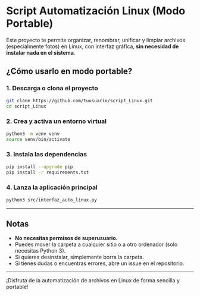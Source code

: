 # Script Automatización Linux (Modo Portable)

Este proyecto te permite organizar, renombrar, unificar y limpiar archivos (especialmente fotos) en Linux, con interfaz gráfica, **sin necesidad de instalar nada en el sistema**.

## ¿Cómo usarlo en modo portable?

### 1. Descarga o clona el proyecto

```bash
git clone https://github.com/tuusuario/script_Linux.git
cd script_Linux
```

### 2. Crea y activa un entorno virtual

```bash
python3 -m venv venv
source venv/bin/activate
```

### 3. Instala las dependencias

```bash
pip install --upgrade pip
pip install -r requirements.txt
```

### 4. Lanza la aplicación principal

```bash
python3 src/interfaz_auto_linux.py
```

---

## Notas
- **No necesitas permisos de superusuario.**
- Puedes mover la carpeta a cualquier sitio o a otro ordenador (solo necesitas Python 3).
- Si quieres desinstalar, simplemente borra la carpeta.
- Si tienes dudas o encuentras errores, abre un issue en el repositorio.

---

¡Disfruta de la automatización de archivos en Linux de forma sencilla y portable! 